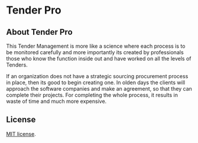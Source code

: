 # Tender Pro



## About Tender Pro

This Tender Management is more like a science where
each process is to be monitored carefully and more
importantly its created by professionals those who know
the function inside out and have worked on all the levels
of Tenders.

If an organization does not have a strategic sourcing
procurement process in place, then its good to begin
creating one. In olden days the clients will approach the
software companies and make an agreement, so that they
can complete their projects. For completing the whole
process, it results in waste of time and much more
expensive.

## License

 [MIT license](https://opensource.org/licenses/MIT).
